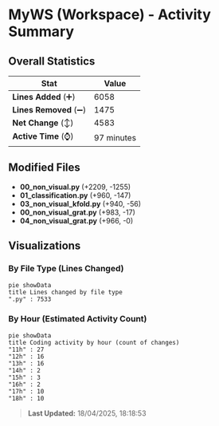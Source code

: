 # MyWS (Workspace) - Activity Summary 

## Overall Statistics

| Stat                   | Value                                                             |
| ---------------------- | ----------------------------------------------------------------- |
| **Lines Added** (➕)   | 6058                                          |
| **Lines Removed** (➖) | 1475                                        |
| **Net Change** (↕)    | 4583                |
| **Active Time** (⌚)   | 97 minutes |


## Modified Files
- **00_non_visual.py** (+2209, -1255)
- **01_classification.py** (+960, -147)
- **03_non_visual_kfold.py** (+940, -56)
- **00_non_visual_grat.py** (+983, -17)
- **04_non_visual_grat.py** (+966, -0)

## Visualizations

### By File Type (Lines Changed)

```mermaid
pie showData
title Lines changed by file type
".py" : 7533
```

### By Hour (Estimated Activity Count)

```mermaid
pie showData
title Coding activity by hour (count of changes)
"11h" : 27
"12h" : 16
"13h" : 16
"14h" : 2
"15h" : 3
"16h" : 2
"17h" : 10
"18h" : 10
```


> **Last Updated:** 18/04/2025, 18:18:53
